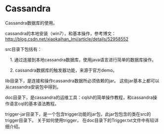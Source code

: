# Cassandra

Cassandra数据库的使用。

cassandra的本地安装（win7），和基本操作，参考博文： http://blog.csdn.net/xiaokaihan_lmj/article/details/52958552

src目录下包括有：

      1. 通过连接到本地cassandra数据库，使用java语言进行简单的数据库操作。
      
      2. cassandra数据库的触发器功能，来源于官方demo。
      
lib目录下，是连接和操作cassandra数据所必须依赖的jar。 这些jar基本上都可以从cassandra安装包中得到。

doc目录下，是cassandra的运维工具：cqlsh的简单操作教程，和cassandra操作语言cql的基本语法教程。

trigger-jar目录下，是一个包含trigger功能的jar包，此jar包包含的类在src的trigger目录下。 关于如何使用trigger， 在doc目录下的Trigger.txt文件中有较详细介绍。
